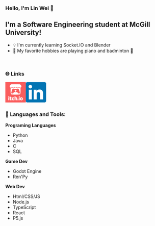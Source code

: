 ### Hello, I'm Lin Wei 👋

## I'm a Software Engineering student at McGill University!
- 💡 I'm currently learning Socket.IO and Blender
- 🎹 My favorite hobbies are playing piano and badminton 🏸

<br />

### 🌐 Links
[<img align = "left" alt = "Itch.io" width = "64px" src = "https://github.com/ElkCl0ner/ElkCl0ner/blob/main/images/itch-io_logo.png" />][Itch.io]
[<img align = "left" alt = "LinkedIn" height = "64px" src = "https://github.com/ElkCl0ner/ElkCl0ner/blob/main/images/LinkedIn_logo.png" />][LinkedIn]

<br />
<br />
<br />
<br />

### 🧰 Languages and Tools:

**Programing Languages**
- Python
- Java
- C
- SQL

**Game Dev**
- Godot Engine
- Ren'Py

**Web Dev**
- Html/CSS/JS
- Node.js
- TypeScript
- React
- P5.js

[Itch.io]: https://elkcl0ner.itch.io
[LinkedIn]: https://www.linkedin.com/in/lin-wei-li-270937151/
